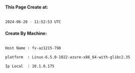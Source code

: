 
   
#### This Page Create at:

```bash

2024-06-20 - 11:52:53 UTC

```

#### Create By Machine:

```bash

Host Name : fv-az1215-798

platform  : Linux-6.5.0-1022-azure-x86_64-with-glibc2.35

Ip Local  : 10.1.0.175

```

